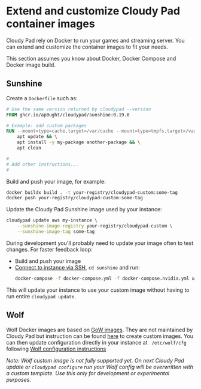 # Extend and customize Cloudy Pad container images

Cloudy Pad rely on Docker to run your games and streaming server. You can extend and customize the container images to fit your needs.

This section assumes you know about Docker, Docker Compose and Docker image build.

## Sunshine

Create a `Dockerfile` such as:

```Dockerfile
# Use the same version returned by cloudypad --version
FROM ghcr.io/ap0ught/cloudypad/sunshine:0.19.0

# Example: add custom packages
RUN --mount=type=cache,target=/var/cache --mount=type=tmpfs,target=/var/log \
    apt update && \
    apt install -y my-package another-package && \
    apt clean

#
# Add other instructions...
#
```

Build and push your image, for example:

```sh
docker buildx build . -t your-registry/cloudypad-custom:some-tag
docker push your-registry/cloudypad-custom:some-tag
```

Update the Cloudy Pad Sunshine image used by your instance:

```sh
cloudypad update aws my-instance \
    --sunshine-image-registry your-registry/cloudypad-custom \
    --sunshine-image-tag some-tag
```

During development you'll probably need to update your image often to test changes. For faster feedback loop:
- Build and push your image
- [Connect to instance via SSH](../usage/ssh.md), `cd sunshine` and run:
  ```sh
  docker-compose -f docker-compose.yml -f docker-compose.nvidia.yml up -d --pull always
  ```

This will update your instance to use your custom image without having to run entire `cloudypad update`.

## Wolf

Wolf Docker images are based on [GoW images](https://github.com/games-on-whales/gow). They are not maintained by Cloudy Pad but instruction can be found [here](https://github.com/games-on-whales/gow/blob/main/docs/docker.md) to create custom images. You can then update configuration directly in your instance at ` /etc/wolf/cfg` following [Wolf configuration instructions](https://games-on-whales.github.io/wolf/stable/user/configuration.html)

_Note: Wolf custom image is not fully supported yet. On next Cloudy Pad update or `cloudypad configure` run your Wolf config will be overwritten with a custom template. Use this only for development or experimental purposes._